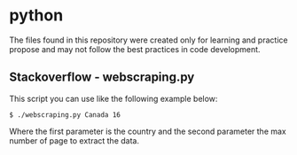 # python
The files found in this repository were created only for learning and practice propose and may not follow the best practices in code development.

## Stackoverflow - webscraping.py
This script you can use like the following example below:
```
$ ./webscraping.py Canada 16
```
Where the first parameter is the country and the second parameter the max number of page to extract the data.
